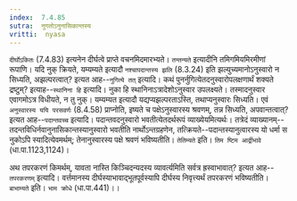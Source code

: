 ```yaml
---
index:  7.4.85
sutra:  नुगतोऽनुनासिकान्तस्य
vritti:  nyasa
---
```


`दीर्घोऽकितः` (7.4.83) इत्यनेन दीर्घत्वे प्राप्ते वचनमिदमारभ्यते। `तन्तन्यते` इत्यादीनि तमिगमियमिरमीणां रूपाणि।
यदि नुक् क्रियते, यम्यम्यते इत्यादौ `नश्चापदान्तस्य झलि` (8.3.24) इति झल्युच्यमानोऽनुस्वारो न सिध्यति, अझल्परत्वात्? इत्यत आह--`नुगित्ये तत्` इत्यादि। कथं पुनर्नुगित्येतदनुस्वारोपलक्षणार्थं शक्यते द्रष्टुम्? इत्याह--`स्थानिना हि` इत्यादि। नुका हि स्थानिनाऽत्रादेशोऽनुस्वार उपलक्ष्यते। तस्मादनुस्वार एवागमोऽत्र विधीयते, न तु नुक्। यम्यम्यत इत्यादौ यद्यप्यझल्परताऽस्ति, तथाप्यनुस्वारः सिध्यति।
एवं `अनुस्वारस्य ययि परसवर्णः` (8.4.58) प्राप्नोति, इष्यते च पक्षेऽनुस्वारस्य श्रवणम्, तन्न सिध्यति, अपवान्तत्वात्? इत्यत आह--`पदान्तवच्च` इत्यादि। पदान्तवदनुस्वारो भवतीत्येतदर्थरूपं व्याख्येयमित्यर्थः। तत्रेदं व्याख्यानम्--तदन्तविधिर्नवानुनासिकान्तस्यानुस्वारो भवतीति नार्थोऽन्तग्रहणेन, तत्क्रियते--पदान्तस्यानुत्वारस्य यो धर्मा स नुकोऽपि स्यादित्येवमर्थम्; तेनानुस्वारस्य पक्षे श्रवणं भविष्यतीति।
`तेतिम्यते` इति। `तिम ष्टिम आर्द्रीभावे` (धा.पा.1123,1124)।

अथ तपरकरणं किमर्थम्, यावता नास्ति किञ्चिदन्यदस्य व्यावर्त्यमिति सर्वत्र ह्रस्वाभावात्? इत्यत आह--`तपरकरणम्` इत्यादि। वर्त्तमानस्य दीर्घस्याभावाद्भूतपूर्वस्यापि दीर्घस्य निवृत्त्यर्थं तपरकरणं भविष्यतीति। `बाभाम्यते` इति। `भाम क्रोधे` (धा.पा.441)।।


